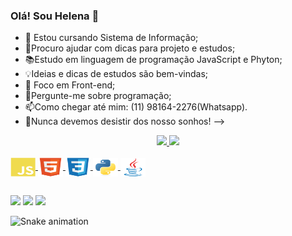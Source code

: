 ### Olá! Sou Helena 👋


- 🌱 Estou cursando Sistema de Informação;
- 🤔Procuro ajudar com dicas para projeto e estudos;
- 📚Estudo em linguagem de programação JavaScript e Phyton;
- 💡Ideias e dicas de estudos são bem-vindas;
- 🤩 Foco em Front-end;
- 💬Pergunte-me sobre programação;
- 📫Como chegar até mim: (11) 98164-2276(Whatsapp).
- 💭Nunca devemos desistir dos nosso sonhos!
-->


<div align="center">
  <a href="https://github.com/HelenaGodoy">
  <img height="180em" src="https://github-readme-stats.vercel.app/api?username=HelenaGodoy&show_icons=true&theme=dark&include_all_commits=true&count_private=true"/>
  <img height="180em" src="https://github-readme-stats.vercel.app/api/top-langs/?username=HelenaGodoy&layout=compact&langs_count=7&theme=dark"/>
</div>
  
  
<div style="display: inline_block"><br>
  <img align="center" alt="Helena-Js" height="30" width="40" src="https://raw.githubusercontent.com/devicons/devicon/master/icons/javascript/javascript-plain.svg">
  <img align="center" alt="Helena-HTML" height="30" width="40" src="https://raw.githubusercontent.com/devicons/devicon/master/icons/html5/html5-original.svg">
  <img align="center" alt="Helena-CSS" height="30" width="40" src="https://raw.githubusercontent.com/devicons/devicon/master/icons/css3/css3-original.svg">
  <img align="center" alt="Helena-Python" height="30" width="40" src="https://raw.githubusercontent.com/devicons/devicon/master/icons/python/python-original.svg">
  <img align="center" alt="Helena-Csharp" height="30" width="40" src="https://raw.githubusercontent.com/devicons/devicon/master/icons/java/java-original.svg">
</div>
  
  ##
 
<div> 
   <a href="https://instagram.com/rafaballerini" target="_blank"><img src="https://img.shields.io/badge/-Instagram-%23E4405F?style=for-the-badge&logo=instagram&logoColor=white" target="_blank"></a>
 	 <a href = "mailto:haraujo365@gmail.com"><img src="https://img.shields.io/badge/-Gmail-%23333?style=for-the-badge&logo=gmail&logoColor=white" target="_blank"></a>
  <a href="https://www.linkedin.com/in/rafaella-ballerini-45875016a" target="_blank"><img src="https://img.shields.io/badge/LinkedIn-0077B5?style=for-the-badge&logo=linkedin&logoColor=white" target="_blank"></a> 

  ![Snake animation](https://github.com/rafaballerini/HelenaGodoy/blob/output/github-contribution-grid-snake.svg)
 
</div>
